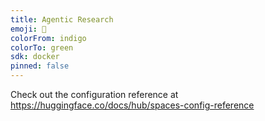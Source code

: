 ```yaml
---
title: Agentic Research
emoji: 🚀
colorFrom: indigo
colorTo: green
sdk: docker
pinned: false
---
```


Check out the configuration reference at https://huggingface.co/docs/hub/spaces-config-reference
